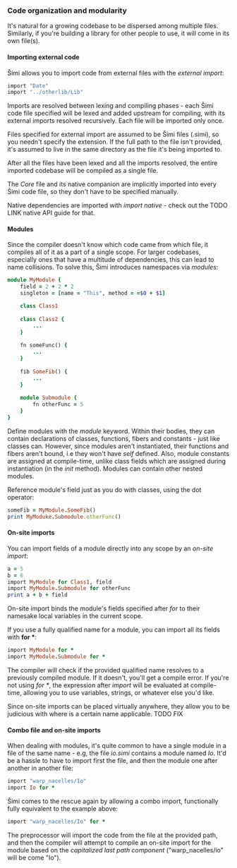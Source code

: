 ### Code organization and modularity
It's natural for a growing codebase to be dispersed among multiple files. Similarly, if you're building a library for other people to use, it will come in its own file(s).

#### Importing external code
Šimi allows you to import code from external files with the *external import*:
```ruby
import "Date"
import "../otherlib/Lib"
```

Imports are resolved between lexing and compiling phases - each Šimi code file specified will be lexed and added upstream for compiling, with its external imports resolved recursively. Each file will be imported only once.

Files specified for external import are assumed to be Šimi files (.simi), so you needn't specify the extension. If the full path to the file isn't provided, it's assumed to live in the same directory as the file it's being imported to.

After all the files have been lexed and all the imports resolved, the entire imported codebase will be compiled as a single file.

The *Core* file and its native companion are implicitly imported into every Šimi code file, so they don't have to be specified manually.

Native dependencies are imported with *import native* - check out the TODO LINK native API guide for that.

#### Modules
Since the compiler doesn't know which code came from which file, it compiles all of it as a part of a single scope. For larger codebases, especially ones that have a multitude of dependencies, this can lead to name collisions. To solve this, Šimi introduces namespaces via *modules*:
```ruby
module MyModule {
    field = 2 + 2 * 2
    singleton = [name = "This", method = =$0 + $1]

    class Class1
    
    class Class2 {
        ...
    }
    
    fn someFunc() {
        ...
    }
    
    fib SomeFib() {
        ...
    }
    
    module Submodule {
        fn otherFunc = 5
    }
}
```

Define modules with the *module* keyword. Within their bodies, they can contain declarations of classes, functions, fibers and constants - just like classes can. However, since modules aren't instantiated, their functions and fibers aren't bound, i.e they won't have *self* defined. Also, module constants are assigned at compile-time, unlike class fields which are assigned during instantiation (in the *init* method). Modules can contain other nested modules.

Reference module's field just as you do with classes, using the dot operator:
```ruby
someFib = MyModule.SomeFib()
print MyModuke.Submodule.otherFunc()
```

#### On-site imports
You can import fields of a module directly into any scope by an *on-site import*:
```ruby
a = 5
b = 6
import MyModule for Class1, field
import MyModule.Submodule for otherFunc
print a + b + field
```

On-site import binds the module's fields specified after *for* to their namesake local variables in the current scope.

If you use a fully qualified name for a module, you can import all its fields with **for \***:
```ruby
import MyModule for *
import MyModule.Submodule for *
```

The compiler will check if the provided qualified name resolves to a previously compiled module. If it doesn't, you'll get a compile error. If you're not using *for \**, the expression after *import* will be evaluated at compile-time, allowing you to use variables, strings, or whatever else you'd like.

Since on-site imports can be placed virtually anywhere, they allow you to be judicious with where is a certain name applicable. TODO FIX

#### Combo file and on-site imports
When dealing with modules, it's quite common to have a single module in a file of the same name - e.g, the file *io.simi* contains a module named *Io*. It'd be a hassle to have to import first the file, and then the module one after another in another file:
```ruby
import "warp_nacelles/Io"
import Io for *
```

Šimi comes to the rescue again by allowing a combo import, functionally fully equivalent to the example above:
```ruby
import "warp_nacelles/Io" for *
```

The preprocessor will import the code from the file at the provided path, and then the compiler will attempt to compile an on-site import for the module based on the *capitalized last path component* ("warp_nacelles/io" will be come "Io").